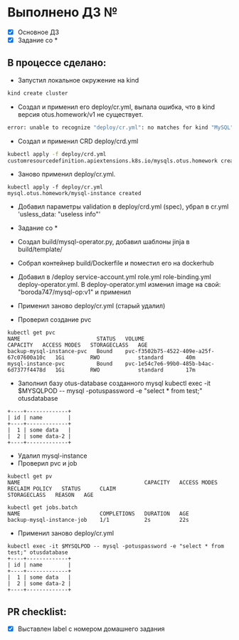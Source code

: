 # Выполнено ДЗ №

 - [x] Основное ДЗ
 - [x] Задание со *

## В процессе сделано:
 - Запустил локальное окружение на kind
```bash
kind create cluster
```
 - Создал и применил его deploy/cr.yml, выпала ошибка, что в kind версия otus.homework/v1 не существует.
```bash
error: unable to recognize "deploy/cr.yml": no matches for kind "MySQL" in version "otus.homework/v1"
```
 - Создал и применил CRD deploy/crd.yml
```bash
kubectl apply -f deploy/crd.yml
customresourcedefinition.apiextensions.k8s.io/mysqls.otus.homework created
```
 - Заново применил deploy/cr.yml.
```
kubectl apply -f deploy/cr.yml
mysql.otus.homework/mysql-instance created
```
 - Добавил параметры validation в deploy/crd.yml (spec), убрал в cr.yml 'usless_data: "useless info"'

 - Задание со *
 - Создал build/mysql-operator.py, добавил шаблоны jinja в build/template/
 - Собрал контейнер build/Dockerfile и поместил его на dockerhub 

 - Добавил в /deploy service-account.yml role.yml role-binding.yml deploy-operator.yml.
    В deploy-operator.yml изменил image на свой: "boroda747/mysql-op:v1" и применил
 - Применил заново deploy/cr.yml (старый удалил)
 - Проверил создание pvc
```
kubectl get pvc
NAME                        STATUS   VOLUME                                     CAPACITY   ACCESS MODES   STORAGECLASS   AGE
backup-mysql-instance-pvc   Bound    pvc-f3502b75-4522-409e-a25f-67c07600a10c   1Gi        RWO            standard       40m
mysql-instance-pvc          Bound    pvc-1e54c7e6-99b0-485b-b4ac-6d7377f4478d   1Gi        RWO            standard       17m
```
 - Заполнил базу otus-database созданного mysql
    kubectl exec -it $MYSQLPOD -- mysql -potuspassword -e "select * from test;" otusdatabase
```
+----+-------------+
| id | name        |
+----+-------------+
|  1 | some data   |
|  2 | some data-2 |
+----+-------------+
```

 - Удалил mysql-instance
 - Проверил pvc и job
```
kubectl get pv
NAME                                       CAPACITY   ACCESS MODES   RECLAIM POLICY   STATUS      CLAIM                               STORAGECLASS   REASON   AGE

kubectl get jobs.batch
NAME                         COMPLETIONS   DURATION   AGE
backup-mysql-instance-job    1/1           2s         22s
```
 - Применил заново deploy/cr.yml
```
kubectl exec -it $MYSQLPOD -- mysql -potuspassword -e "select * from test;" otusdatabase
+----+-------------+
| id | name        |
+----+-------------+
|  1 | some data   |
|  2 | some data-2 |
+----+-------------+
```
## PR checklist:
 - [x] Выставлен label с номером домашнего задания